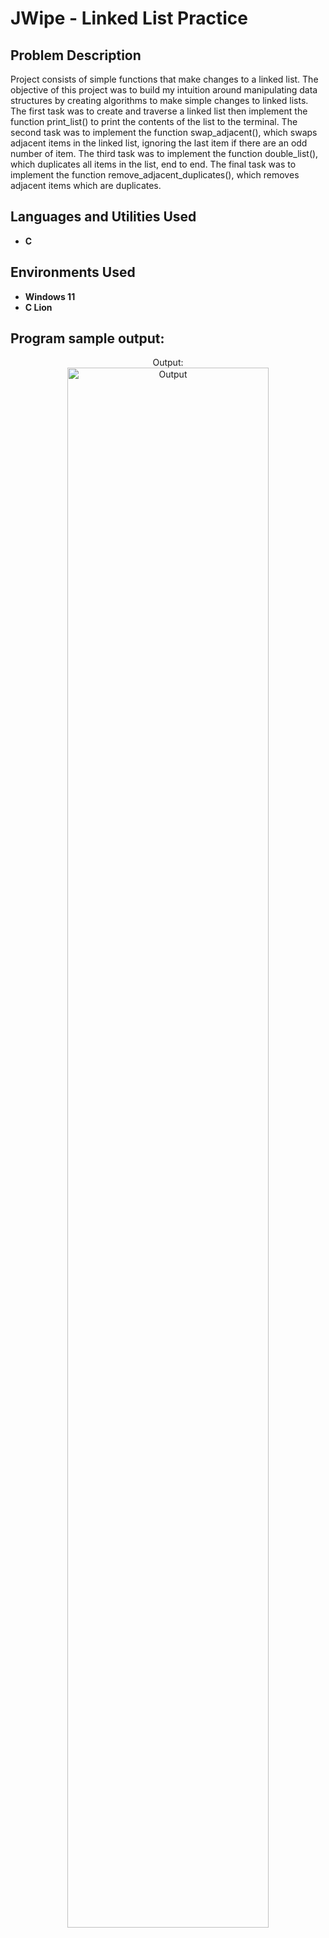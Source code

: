 <h1>JWipe - Linked List Practice</h1>

<h2>Problem Description</h2>
Project consists of simple functions that make changes to a linked list. The objective of this project was to build my intuition around manipulating data structures by creating algorithms to make simple changes to linked lists. The first task was to create and traverse a linked list then implement the function print_list() to print the contents of the list to the terminal. The second task was to implement the function swap_adjacent(), which swaps adjacent items in the linked list, ignoring the last
item if there are an odd number of item. The third task was to implement the function double_list(), which duplicates all items in the list, end to end. The final task was to implement the function remove_adjacent_duplicates(), which removes adjacent items which are duplicates. 
<br />


<h2>Languages and Utilities Used</h2>

- <b>C</b> 

<h2>Environments Used </h2>

- <b>Windows 11</b>
- <b>C Lion</b>

<h2>Program sample output:</h2>

<p align="center">
Output: <br/>
<img src="[https://imgur.com/a/u6rRSHS.jpeg](https://imgur.com/a/u6rRSHS)" height="80%" width="80%" alt="Output"/>
<br />

